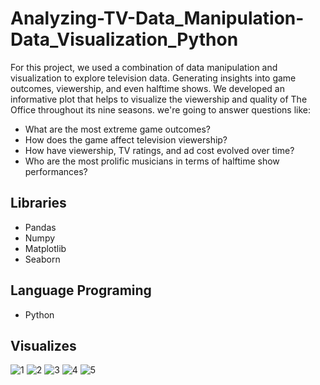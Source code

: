 # Analyzing-TV-Data_Manipulation-Data_Visualization_Python
For this project, we used a combination of data manipulation and visualization to explore television data. Generating insights into game outcomes, viewership, and even halftime shows. We developed an informative plot that helps to visualize the viewership and quality of The Office throughout its nine seasons.
we're going to answer questions like:
- What are the most extreme game outcomes?
- How does the game affect television viewership?
- How have viewership, TV ratings, and ad cost evolved over time?
- Who are the most prolific musicians in terms of halftime show performances?
## Libraries
- Pandas
- Numpy
- Matplotlib
- Seaborn
## Language Programing
- Python
## Visualizes
![1](https://user-images.githubusercontent.com/56628918/99723908-23056200-2ab3-11eb-93cd-044bb3e26401.png)
![2](https://user-images.githubusercontent.com/56628918/99723958-33b5d800-2ab3-11eb-873c-6a71b93bdf69.png)
![3](https://user-images.githubusercontent.com/56628918/99723959-344e6e80-2ab3-11eb-80dd-a75da8ba14de.png)
![4](https://user-images.githubusercontent.com/56628918/99723962-344e6e80-2ab3-11eb-977f-983a70fb301c.png)
![5](https://user-images.githubusercontent.com/56628918/99723963-34e70500-2ab3-11eb-9fa4-419bd169a3e3.png)
